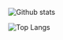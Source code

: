 ![Github stats](https://github-readme-stats.vercel.app/api?username=questionreality&theme=synthwave)

![Top Langs](https://github-readme-stats.vercel.app/api/top-langs/?username=questionreality&theme=synthwave)

